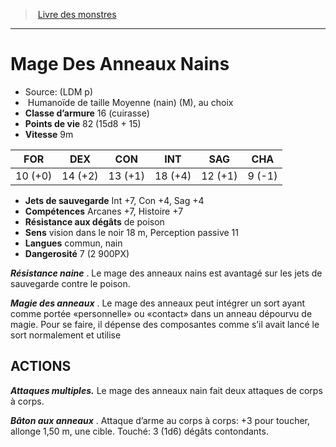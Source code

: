 ﻿> [Livre des monstres](tome_of_beasts.md)

---

# Mage Des Anneaux Nains

- Source: (LDM p)
-  Humanoïde de taille Moyenne (nain) (M), au choix
- **Classe d’armure** 16 (cuirasse)
- **Points de vie** 82 (15d8 + 15)
- **Vitesse** 9m

|FOR|DEX|CON|INT|SAG|CHA|
|---|---|---|---|---|---|
|10 (+0)|14 (+2)|13 (+1)|18 (+4)|12 (+1)|9 (-1)|

- **Jets de sauvegarde** Int +7, Con +4, Sag +4
- **Compétences** Arcanes +7, Histoire +7
- **Résistance aux dégâts** de poison
- **Sens** vision dans le noir 18 m, Perception passive 11
- **Langues** commun, nain
- **Dangerosité** 7 (2 900PX)

**_Résistance naine_** . Le mage des anneaux nains est avantagé sur les jets de sauvegarde contre le poison.

**_Magie des anneaux_** . Le mage des anneaux peut intégrer un sort ayant comme portée «personnelle» ou «contact» dans un anneau dépourvu de magie. Pour se faire, il dépense des composantes comme s’il avait lancé le sort normalement et utilise

## ACTIONS

**_Attaques multiples._** Le mage des anneaux nain fait deux attaques de corps à corps.

**_Bâton aux anneaux_** . Attaque d’arme au corps à corps: +3 pour toucher, allonge 1,50 m, une cible. Touché: 3 (1d6) dégâts contondants.

